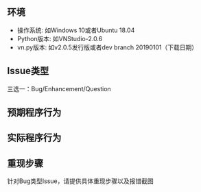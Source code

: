 ## 环境

* 操作系统: 如Windows 10或者Ubuntu 18.04
* Python版本: 如VNStudio-2.0.6
* vn.py版本: 如v2.0.5发行版或者dev branch 20190101（下载日期）

## Issue类型
三选一：Bug/Enhancement/Question

## 预期程序行为


## 实际程序行为


## 重现步骤

针对Bug类型Issue，请提供具体重现步骤以及报错截图

